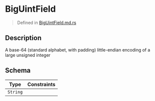 # BigUintField
> Defined in [BigUintField.md.rs](../../../../interface/src/interface/fields/big_uint)

## Description
A base-64 (standard alphabet, with padding) little-endian encoding of a large unsigned integer

## Schema

| Type | Constraints |
| --- | --- |
| `String` |   |

